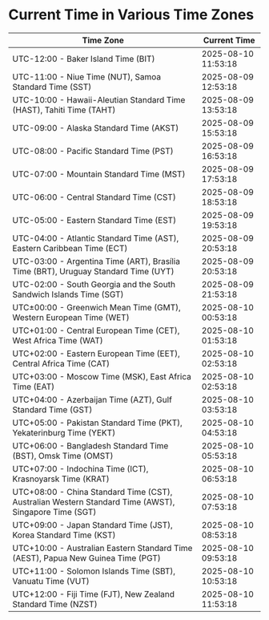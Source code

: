 # Current Time in Various Time Zones

| Time Zone | Current Time |
|-----------|--------------|
| UTC-12:00 - Baker Island Time (BIT) | 2025-08-10 11:53:18 |
| UTC-11:00 - Niue Time (NUT), Samoa Standard Time (SST) | 2025-08-09 12:53:18 |
| UTC-10:00 - Hawaii-Aleutian Standard Time (HAST), Tahiti Time (TAHT) | 2025-08-09 13:53:18 |
| UTC-09:00 - Alaska Standard Time (AKST) | 2025-08-09 15:53:18 |
| UTC-08:00 - Pacific Standard Time (PST) | 2025-08-09 16:53:18 |
| UTC-07:00 - Mountain Standard Time (MST) | 2025-08-09 17:53:18 |
| UTC-06:00 - Central Standard Time (CST) | 2025-08-09 18:53:18 |
| UTC-05:00 - Eastern Standard Time (EST) | 2025-08-09 19:53:18 |
| UTC-04:00 - Atlantic Standard Time (AST), Eastern Caribbean Time (ECT) | 2025-08-09 20:53:18 |
| UTC-03:00 - Argentina Time (ART), Brasília Time (BRT), Uruguay Standard Time (UYT) | 2025-08-09 20:53:18 |
| UTC-02:00 - South Georgia and the South Sandwich Islands Time (SGT) | 2025-08-09 21:53:18 |
| UTC±00:00 - Greenwich Mean Time (GMT), Western European Time (WET) | 2025-08-10 00:53:18 |
| UTC+01:00 - Central European Time (CET), West Africa Time (WAT) | 2025-08-10 01:53:18 |
| UTC+02:00 - Eastern European Time (EET), Central Africa Time (CAT) | 2025-08-10 02:53:18 |
| UTC+03:00 - Moscow Time (MSK), East Africa Time (EAT) | 2025-08-10 02:53:18 |
| UTC+04:00 - Azerbaijan Time (AZT), Gulf Standard Time (GST) | 2025-08-10 03:53:18 |
| UTC+05:00 - Pakistan Standard Time (PKT), Yekaterinburg Time (YEKT) | 2025-08-10 04:53:18 |
| UTC+06:00 - Bangladesh Standard Time (BST), Omsk Time (OMST) | 2025-08-10 05:53:18 |
| UTC+07:00 - Indochina Time (ICT), Krasnoyarsk Time (KRAT) | 2025-08-10 06:53:18 |
| UTC+08:00 - China Standard Time (CST), Australian Western Standard Time (AWST), Singapore Time (SGT) | 2025-08-10 07:53:18 |
| UTC+09:00 - Japan Standard Time (JST), Korea Standard Time (KST) | 2025-08-10 08:53:18 |
| UTC+10:00 - Australian Eastern Standard Time (AEST), Papua New Guinea Time (PGT) | 2025-08-10 09:53:18 |
| UTC+11:00 - Solomon Islands Time (SBT), Vanuatu Time (VUT) | 2025-08-10 10:53:18 |
| UTC+12:00 - Fiji Time (FJT), New Zealand Standard Time (NZST) | 2025-08-10 11:53:18 |
